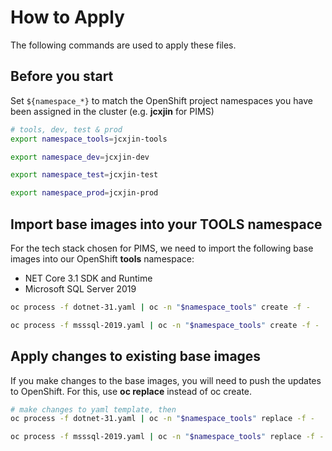 # How to Apply

The following commands are used to apply these files.

## Before you start

Set `${namespace_*}` to match the OpenShift project namespaces you have been assigned in the cluster (e.g. **jcxjin** for PIMS)

```bash
# tools, dev, test & prod
export namespace_tools=jcxjin-tools

export namespace_dev=jcxjin-dev

export namespace_test=jcxjin-test

export namespace_prod=jcxjin-prod
```

## Import base images into your TOOLS namespace

For the tech stack chosen for PIMS, we need to import the following base images into our OpenShift **tools** namespace:

* NET Core 3.1 SDK and Runtime
* Microsoft SQL Server 2019

```bash
oc process -f dotnet-31.yaml | oc -n "$namespace_tools" create -f -

oc process -f msssql-2019.yaml | oc -n "$namespace_tools" create -f -
```

## Apply changes to existing base images

If you make changes to the base images, you will need to push the updates to OpenShift. For this, use **oc replace** instead of oc create.

```bash
# make changes to yaml template, then
oc process -f dotnet-31.yaml | oc -n "$namespace_tools" replace -f -

oc process -f msssql-2019.yaml | oc -n "$namespace_tools" replace -f -
```


